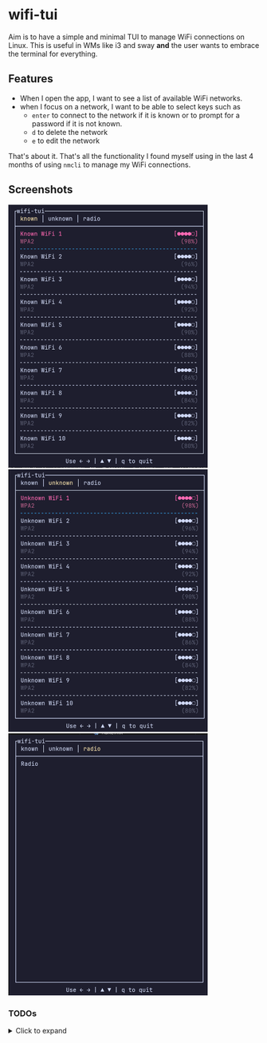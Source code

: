 # wifi-tui

Aim is to have a simple and minimal TUI to manage WiFi connections on Linux. This is useful in WMs like i3 and sway **and** the user wants to embrace the terminal for everything.

## Features

- When I open the app, I want to see a list of available WiFi networks.
- when I focus on a network, I want to be able to select keys such as
  - `enter` to connect to the network if it is known or to prompt for a password if it is not known.
  - `d` to delete the network
  - `e` to edit the network

That's about it. That's all the functionality I found myself using in the last 4 months of using `nmcli` to manage my WiFi connections.

## Screenshots

<img src="./assets/known.png" alt="Known Networks" width="400">
<img src="./assets/unknown.png" alt="Unknown Networks" width="400">
<img src="./assets/radio.png" alt="Radio" width="400">

### TODOs

<details>
<summary>Click to expand</summary>
- [ ] Add a throbber in the right corner of the tab box
- [x] only if the tab changes. not if its in the same tab after key press

</details>
